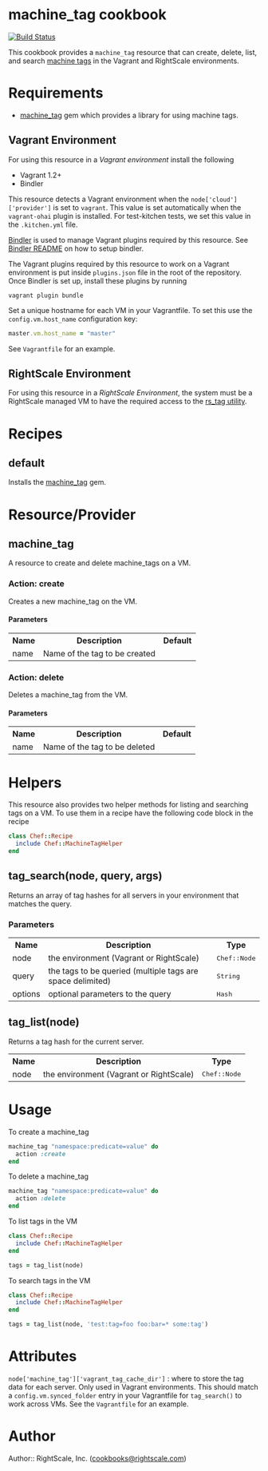 # machine_tag cookbook

[![Build Status](https://travis-ci.org/rightscale-cookbooks/machine_tag.png?branch=master)](https://travis-ci.org/rightscale-cookbooks/machine_tag)

This cookbook provides a `machine_tag` resource that can create, delete, list, and
search [machine tags][Tagging] in the Vagrant and RightScale environments. 

[Tagging]: http://support.rightscale.com/12-Guides/RightScale_101/06-Advanced_Concepts/Tagging

# Requirements

 * [machine_tag] gem which provides a library for using machine tags.

[machine_tag]: https://rubygems.org/gems/machine_tag

## Vagrant Environment

For using this resource in a *Vagrant environment* install the following

 * Vagrant 1.2+
 * Bindler

This resource detects a Vagrant environment when the `node['cloud']['provider']` is set to
`vagrant`. This value is set automatically when the `vagrant-ohai` plugin is installed.
For test-kitchen tests, we set this value in the `.kitchen.yml` file.

[Bindler][Bindler] is used to manage Vagrant plugins required by this resource.
See [Bindler README][Bindler] on how to setup bindler.

[Bindler]: https://github.com/fgrehm/bindler

The Vagrant plugins required by this resource to work on a Vagrant environment
is put inside `plugins.json` file in the root of the repository. Once Bindler is set
up, install these plugins by running

```
vagrant plugin bundle
```

Set a unique hostname for each VM in your Vagrantfile. To set this use the
`config.vm.host_name` configuration key:

```ruby
master.vm.host_name = "master"
```
See `Vagrantfile` for an example.

## RightScale Environment

For using this resource in a *RightScale Environment*, the system must be a
RightScale managed VM to have the required access to the [rs_tag utility][rs_tag].

[rs_tag]: http://support.rightscale.com/12-Guides/RightLink/01-RightLink_Overview/RightLink_Command_Line_Utilities#rs_tag


# Recipes

## default

Installs the [machine_tag] gem.


# Resource/Provider

## machine_tag

A resource to create and delete machine_tags on a VM.

### Action: create

Creates a new machine_tag on the VM.

#### Parameters

<table>
  <tr>
    <th>Name</th>
    <th>Description</th>
    <th>Default</th>
  </tr>
  <tr>
    <td>name</td>
    <td>Name of the tag to be created</td>
    <td></td>
  </tr>
</table>

### Action: delete

Deletes a machine_tag from the VM.

#### Parameters

<table>
  <tr>
    <th>Name</th>
    <th>Description</th>
    <th>Default</th>
  </tr>
  <tr>
    <td>name</td>
    <td>Name of the tag to be deleted</td>
    <td></td>
  </tr>
</table>


# Helpers

This resource also provides two helper methods for listing and searching tags on a VM.
To use them in a recipe have the following code block in the recipe

```ruby
class Chef::Recipe
  include Chef::MachineTagHelper
end
```

## tag_search(node, query, args)

Returns an array of tag hashes for all servers in your environment that matches the query.

### Parameters
<table>
  <tr>
    <th>Name</th>
    <th>Description</th>
    <th>Type</th>
  </tr>
  <tr>
    <td>node</td>
    <td>the environment (Vagrant or RightScale)</td>
    <td><tt>Chef::Node</tt></td>
  </tr>
  <tr>
    <td>query</td>
    <td>the tags to be queried (multiple tags are space delimited)</td>
    <td><tt>String</tt></td>
  </tr>
  <tr>
    <td>options</td>
    <td>optional parameters to the query</td>
    <td><tt>Hash</tt></td>
  </tr>
</table>

## tag_list(node)

Returns a tag hash for the current server.

<table>
  <tr> 
    <th>Name</th>
    <th>Description</th>
    <th>Type</th>
  </tr>
  <tr>
    <td>node</td>
    <td>the environment (Vagrant or RightScale)</td>
    <td><tt>Chef::Node</tt></td>
  </tr>
</table>


# Usage

To create a machine_tag

```ruby
machine_tag "namespace:predicate=value" do
  action :create
end
```

To delete a machine_tag

```ruby
machine_tag "namespace:predicate=value" do
  action :delete
end
```

To list tags in the VM

```ruby
class Chef::Recipe
  include Chef::MachineTagHelper
end

tags = tag_list(node)
```

To search tags in the VM

```ruby
class Chef::Recipe
  include Chef::MachineTagHelper
end

tags = tag_list(node, 'test:tag=foo foo:bar=* some:tag')
```

# Attributes

`node['machine_tag']['vagrant_tag_cache_dir']` : where to store the tag data for each server. 
  Only used in Vagrant environments. This should match a `config.vm.synced_folder` entry in your Vagrantfile for
  `tag_search()` to work across VMs. See the `Vagrantfile` for an example.

# Author

Author:: RightScale, Inc. (<cookbooks@rightscale.com>)
